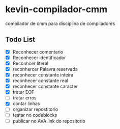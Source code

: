 # kevin-compilador-cmm
compilador de cmm para disciplina de compiladores

Todo List
----------

 - [x] Reconhecer comentario
 - [x] Reconhecer identificador
 - [x] Reconhcer literal
 - [x] reconhercer Palavra reservada
 - [x] reconhecer constante inteira
 - [x] reconhecer constante real
 - [x] reconhecer constante caracter
 - [x] tratar EOF
 - [ ] tratar erros
 - [x] contar linhas
 - [ ] organizar repostitorio
 - [ ] testar no codeblocks
 - [ ] publicar no AVA link do repositorio